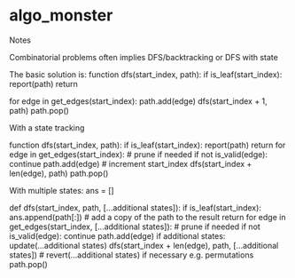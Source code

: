 # algo_monster




Notes


Combinatorial problems often implies DFS/backtracking or DFS with state 


The basic solution is: 
 function dfs(start_index, path):
   if is_leaf(start_index):
     report(path)
     return

   for edge in get_edges(start_index):
     path.add(edge)
     dfs(start_index + 1, path)
     path.pop()

With a state tracking

function dfs(start_index, path):
    if is_leaf(start_index):
        report(path)
    return
    for edge in get_edges(start_index):
        # prune if needed
        if not is_valid(edge):
            continue
        path.add(edge)
        # increment start_index
        dfs(start_index + len(edge), path)
        path.pop()


With multiple states:
ans = []

def dfs(start_index, path, [...additional states]):
    if is_leaf(start_index):
        ans.append(path[:]) # add a copy of the path to the result
        return
    for edge in get_edges(start_index, [...additional states]):
        # prune if needed
        if not is_valid(edge):
            continue
        path.add(edge)
        if additional states:
            update(...additional states)
        dfs(start_index + len(edge), path, [...additional states])
        # revert(...additional states) if necessary e.g. permutations
        path.pop()
